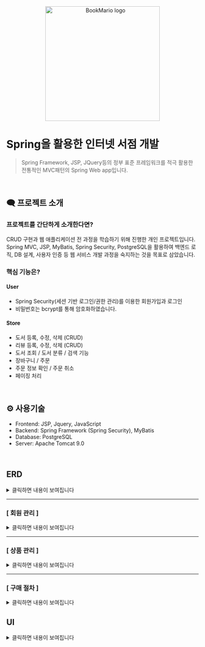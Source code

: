 <div align="center"><img width="300" height="300" alt="BookMario logo" src="https://github.com/user-attachments/assets/8a5478c3-c5e3-4197-888b-ca7a3049814a" /></div>

# Spring을 활용한 인터넷 서점 개발
> Spring Framework, JSP, JQuery등의 정부 표준 프레임워크를 적극 활용한 전통적인 MVC패턴의 Spring Web app입니다.

<br>

## 🗨 프로젝트 소개

### 프로젝트를 간단하게 소개한다면?
CRUD 구현과 웹 애플리케이션 전 과정을 학습하기 위해 진행한 개인 프로젝트입니다.<br>
Spring MVC, JSP, MyBatis, Spring Security, PostgreSQL을 활용하여 백엔드 로직, DB 설계, 사용자 인증 등 웹 서비스 개발 과정을 숙지하는 것을 목표로 삼았습니다.

### 핵심 기능은?
#### User
+ Spring Security(세션 기반 로그인/권한 관리)를 이용한 회원가입과 로그인
+ 비밀번호는 bcrypt를 통해 암호화하였습니다. <!-- 이메일 인증 -->

#### Store
+ 도서 등록, 수정, 삭제 (CRUD)
+ 리뷰 등록, 수정, 삭제 (CRUD)
+ 도서 조회 / 도서 분류 / 검색 기능
+ 장바구니 / 주문
+ 주문 정보 확인 / 주문 취소
+ 페이징 처리

<br>

## ⚙ 사용기술
+	Frontend: JSP, Jquery, JavaScript
+	Backend: Spring Framework (Spring Security), MyBatis
+	Database: PostgreSQL
+	Server: Apache Tomcat 9.0

<br>

## ERD

<details>
  <summary>클릭하면 내용이 보여집니다</summary>
<div align="center"><img width="1085" height="605" alt="ERD" src="https://github.com/user-attachments/assets/aed9aad7-ec06-40aa-8288-1424ba1bd232" /></div>
</details>

<hr/>

### [ 회원 관리 ]
<details>
  <summary>클릭하면 내용이 보여집니다</summary>

<img width="300" height="600" alt="회원가입" src="https://github.com/user-attachments/assets/f4de1701-b693-4206-a31f-2079dc0f5d9e" />
<img width="500" height="300" alt="로그인" src="https://github.com/user-attachments/assets/c9fa1231-ca5b-49aa-a182-bb9fb8be32a2" />

- [X] **회원 가입**

    **[ 기능 설명 ]**  
      : 회원 가입을 할 수 있습니다.

    **[ 상세 구조 ]**  
     + **[MemberController](./bookmario/src/main/java/com/bookmario/controller/MemberController.java)**

     + **MemberService**  
       : [MemberService.java](./bookmario/src/main/java/com/bookmario/service/MemberService.java) - [MemberServiceImpl.java](./bookmario/src/main/java/com/bookmario/service/MemberServiceImpl.java)의 구조를 가집니다.

     + **MemberMapper**  
       : [MemberMapper.java](./bookmario/src/main/java/com/bookmario/mapper/MemberMapper.java) - [MemberMapper.xml](./bookmario/src/main/resources/com/bookmario/mapper/MemberMapper.xml)의 구조를 가집니다.

- [X] **로그인**  

    **[ 기능 설명 ]**  
      : Spring Security를 사용하여 로그인을 할 수 있습니다.  
      : Spring Security Handler를 이용하여 로그인 성공, 실패, 접근제한을 처리합니다.

    **[ 상세 구조 ]**  
     + **AuthenticaionProvider**    
       : 실제 인증 작업을 진행합니다. 사용자가 인증 요청한 정보와 DB의 사용자 정보가 일치하는지를 확인합니다.  
      
     + **PasswordEncoder**   
       : 패스워드를 암호화합니다.   
       : 암호화되지 않은 실제 패스워드를 저장하는 일은 위험하기 때문에 암호화된 패스워드로 저장하고, 사용자가 패스워드를 입력하면 이를 암호화해서 저장된 패스워드와 비교합니다.

     + **BCyptPasswordEncoder**   
       : PasswordEncoder구현한 클래스중 하나입니다. 해시 함수로 특정 문자열을 암호화하기 때문에 암호화를 한 후에, 다시 원문으로 돌리지 못합니다.

     + **CustomUserDetailsService**    
       : [CustomUserDetailsService](./bookmario/src/main/java/com/bookmario/security/CustomUserDetailsService.java)은 UserDetailsService를 구현하여 DB의 사용자 정보를 조회합니다.    
       : 유일한 메소드인 loadUserByUsername()는 UserDetails를 상속받아 만든 CustomUser를 반환합니다.   

     + **CustomUser**   
       : [CustomUser](./bookmario/src/main/java/com/bookmario/security/domain/CustomUser.java)는 조회한 사용자 정보를 담고있습니다.   
       : Spring Security에서 제공하고 있는 UserDetails를 구현한 여러 클래스 중에서 User클래스를 상속받았습니다.

     + **security-context.xml**   
      : [security-context.xml](./bookmario/src/main/webapp/WEB-INF/spring/security-context.xml)은 Spring Security와 관련된 설정을 담고 있습니다.   
      : AuthenticationSuccessHandler를 상속받아 [로그인 성공 로직](./bookmario/src/main/java/com/bookmario/security/CustomLoginSuccessHandler.java)을 처리합니다.   
      <!-- : AuthenticationFailureHandler를 상속받아 [로그인 실패 로직]()을 처리합니다. 로그인의 실패 원인을 알려줍니다. -->
      : AccessDeniedHandler를 상속받아 권한이 없는 페이지에 대하여 [접근 제한 로직](./bookmario/src/main/java/com/bookmario/security/CustomAccessDeniedHandler.java)을 처리합니다.    
     + **MemberMapper**   
      : [MemberMapper.java](./bookmario/src/main/java/com/bookmario/mapper/MemberMapper.java) - [MemberMapper.xml](./bookmario/src/main/resources/com/bookmario/mapper/MemberMapper.xml)의 구조를 가집니다.
</details>

<hr/>

### [ 상품 관리 ]
<details>
  <summary>클릭하면 내용이 보여집니다</summary>

<img width="400" height="800" alt="도서 등록" src="https://github.com/user-attachments/assets/a54b942d-acf1-4741-a4fe-37af68bebb2c" />
<img width="400" height="800" alt="도서 수정" src="https://github.com/user-attachments/assets/de5aa02a-4237-4301-b013-b774462d639b" />
<img width="502" height="300" alt="리뷰모달" src="https://github.com/user-attachments/assets/6b4291be-3937-4e24-9c17-386b4bad4e1c" />
<img width="800" height="400" alt="리뷰" src="https://github.com/user-attachments/assets/0b23a25a-422e-4246-918f-fbde594fadaf" />

- [X] **상품의 CRUD**

   **[ 기능 설명 ]**   
     : 관리자만이 게시물을 등록, 수정, 삭제할 수 있으며, 누구나 조회할 수 있습니다.   
     : 상품은 도서 분류 **카테고리**를 지정하거나 **검색**을 통하여 조회할 수 있습니다.

   **[ 상세 구조 ]**
    + **[BookController](./bookmario/src/main/java/com/bookmario/controller/BookController.java)**   
      : 이미지는 C:\Bookmario\resources\img 경로에 저장합니다.   
   
    + **BookService**   
       : [BookService](./bookmario/src/main/java/com/bookmario/service/BookService.java) - [BookServiceImpl](./bookmario/src/main/java/com/bookmario/service/BookServiceImpl.java)의 구조를 가집니다.

    + **BookMapper**   
       : [BookMapper.java](./bookmario/src/main/java/com/bookmario/mapper/BookMapper.java) - [BookMapper.xml](./bookmario/src/main/resources/com/bookmario/mapper/BookMapper.xml)의 구조를 가집니다.

- [X] **리뷰 CRUD**

   **[ 기능 설명 ]**   
    : 회원은 리뷰를 등록, 수정, 삭제할 수 있습니다   
    : 리뷰에 대한 조회는 제품의 리뷰 탭 에서 누구나 가능합니다.

   **[ 상세 구조 ]**   
    + **[ReviewController](./bookmario/src/main/java/com/bookmario/controller/ReviewController.java)**   
       : json를 반환하는 RestController를 사용하였고, View단에서 JQuery의 AJAX로 데이터를 주고 받습니다.

    + **[ReviewMapper]**   
       :[ReviewMapper.java](./bookmario/src/main/java/com/bookmario/mapper/ReviewMapper.java) - [ReviewMapper.xml](./bookmario/src/main/resources/com/bookmario/mapper/ReviewMapper.xml)의 구조를 가집니다.
</details>

<hr/>

### [ 구매 절차 ]
<details>
  <summary>클릭하면 내용이 보여집니다</summary>

<img width="800" height="500" alt="장바구니" src="https://github.com/user-attachments/assets/ed98185f-eba4-47d0-b28b-d781fa405389" />
<img width="800" height="500" alt="주문 내역" src="https://github.com/user-attachments/assets/95d6e924-240d-4e27-ba9f-a770b02093a3" />

- [X] **장바구니**

   **[ 기능 설명 ]**
    : 회원은 원하는 상품의 수량을 지정하여 장바구니에 저장할 수 있습니다.   
    : 장바구니에서 담았던 상품을 삭제할 수도 있습니다.

   **[ 상세 구조 ]**
    + **[CartsController](./bookmario/src/main/java/com/bookmario/controller/CartsController.java)**
      
    + **CartService**   
       : [CartService.java](./bookmario/src/main/java/com/bookmario/service/CartService.java) - [CartService.xml](./bookmario/src/main/java/com/bookmario/service/CartServiceImpl.java)의 구조를 가집니다.

    + **CartMapper**   
       : [CartMapper.java](./bookmario/src/main/java/com/bookmario/mapper/CartMapper.java) - [CartMapper.xml](./bookmario/src/main/resources/com/bookmario/mapper/CartMapper.xml)의 구조를 가집니다.

- [X] **구매**

   **[ 기능 설명 ]**
    : 장바구니에 있는 여러 상품들을 함께 주문할 수 있습니다.

   **[ 상세 구조 ]**
    + **[OrdersController](./bookmario/src/main/java/com/bookmario/controller/OrdersController.java)**

    + **OrderService**   
       : [OrderService](./bookmario/src/main/java/com/bookmario/service/OrderService.java) - [OrderServiceImpl](./bookmario/src/main/java/com/bookmario/service/OrderServiceImpl.java)의 구조를 가집니다.

    + **OrderMapper**   
       : [OrderMapper.java](./bookmario/src/main/java/com/bookmario/mapper/OrderMapper.java) - [OrderMapper.xml](./bookmario/src/main/resources/com/bookmario/mapper/OrderMapper.xml)의 구조를 가집니다.
</details>

## UI
<details>
  <summary>클릭하면 내용이 보여집니다</summary>

### [메인페이지]
<img width="600" height="1000" alt="메인 페이지" src="https://github.com/user-attachments/assets/c6357c3d-2260-432d-afa2-6c45d0d90a9e" />
<hr/>

### [도서 리스트]
<img width="600" height="600" alt="도서 리스트" src="https://github.com/user-attachments/assets/cdef4a1b-691e-4b81-a5dc-cf8336e71683" />
<hr/>

### [상품 상세보기]
<img width="600" height="600" alt="상품 상세보기" src="https://github.com/user-attachments/assets/59d9240c-3a5c-4ab6-bc66-7592b86abf8c" /><br>
<hr/>

<!-- ### 회원 수정 -->


<!-- ### 관리자 페이지 -->
</details>

<!--
## 트러블 슈팅
<details>
  <summary>도서 수정시 이미지 null 문제</summary>
  
+ 문제<br>
  : 기존 도서 수정 화면에서 파일 첨부 없이 저장하면, 이미지 값(book.image)이 null로 저장되어 기존 이미지가 사라지는 현상이 발생했습니다.

+ 원인<br>
  : 컨트롤러에서 MultipartFile file이 null 또는 비어있을 때 기존 이미지 값을 유지하지 않고, bookVO.image가 null로 덮어써지는 로직 때문이었습니다.

+ 해결 방법<br>
  : 파일 첨부가 없을 경우 기존 도서 정보를 조회하여 이미지 URL을 유지하도록 수정했습니다.

```
if (file != null && !file.isEmpty()) {
    String uploadPath = "/img";
    String fileUrl = FileHelper.upload(uploadPath, file, request);
    bookVO.setImage(fileUrl);
} else {
    bookVO.setImage(existingBookVO.getImage()); // 기존 이미지 유지
}
```
+ 결과<br>
  : 도서 수정 시 이미지 첨부 여부와 관계없이 기존 이미지를 유지해서 해결했습니다.
</details>

아쉬운 점
제이쿼리와 순수js가 섞임

-->
